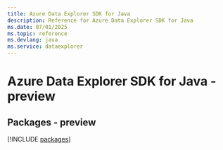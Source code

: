 ```yaml
---
title: Azure Data Explorer SDK for Java
description: Reference for Azure Data Explorer SDK for Java
ms.date: 07/01/2025
ms.topic: reference
ms.devlang: java
ms.service: dataexplorer
---
```

# Azure Data Explorer SDK for Java - preview
## Packages - preview
[!INCLUDE [packages](data-explorer-index.md)]